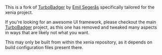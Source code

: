 This is a fork of [TurboBadger](https://github.com/fruxo/turbobadger) by
[Emil Segerås](http://fiffigt.com) specifically tailored for the xenia project.

If you're looking for an awesome UI framework, please checkout the main
[TurboBadger](https://github.com/fruxo/turbobadger) project, as this one has
removed and tweaked many aspects in ways that are likely not what you want.

This may only be built from within the xenia repository, as it depends on build
configuration files present there.

